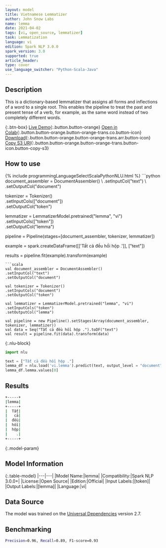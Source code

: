 ```yaml
---
layout: model
title: Vietnamese Lemmatizer
author: John Snow Labs
name: lemma
date: 2021-04-02
tags: [vi, open_source, lemmatizer]
task: Lemmatization
language: vi
edition: Spark NLP 3.0.0
spark_version: 3.0
supported: true
article_header:
type: cover
use_language_switcher: "Python-Scala-Java"
---
```


## Description

This is a dictionary-based lemmatizer that assigns all forms and inflections of a word to a single root. This enables the pipeline to treat the past and present tense of a verb, for example, as the same word instead of two completely different words.

{:.btn-box}
[Live Demo](https://demo.johnsnowlabs.com/public/TEXT_PREPROCESSING/){:.button.button-orange}
[Open in Colab](https://colab.research.google.com/github/JohnSnowLabs/spark-nlp-workshop/blob/master/tutorials/streamlit_notebooks/TEXT_PREPROCESSING.ipynb){:.button.button-orange.button-orange-trans.co.button-icon}
[Download](https://s3.amazonaws.com/auxdata.johnsnowlabs.com/public/models/lemma_vi_3.0.0_3.0_1617388850136.zip){:.button.button-orange.button-orange-trans.arr.button-icon}
[Copy S3 URI](s3://auxdata.johnsnowlabs.com/public/models/lemma_vi_3.0.0_3.0_1617388850136.zip){:.button.button-orange.button-orange-trans.button-icon.button-copy-s3}

## How to use



<div class="tabs-box" markdown="1">
{% include programmingLanguageSelectScalaPythonNLU.html %}
```python
document_assembler = DocumentAssembler() \
.setInputCol("text") \
.setOutputCol("document")

tokenizer = Tokenizer()\
.setInputCols(["document"]) \
.setOutputCol("token")

lemmatizer = LemmatizerModel.pretrained("lemma", "vi") \
.setInputCols(["token"]) \
.setOutputCol("lemma")

pipeline = Pipeline(stages=[document_assembler, tokenizer, lemmatizer])

example = spark.createDataFrame([['Tất cả đều hồi hộp .']], ["text"])

results = pipeline.fit(example).transform(example)
```
```scala
val document_assembler = DocumentAssembler()
.setInputCol("text")
.setOutputCol("document")

val tokenizer = Tokenizer()
.setInputCols("document")
.setOutputCol("token")

val lemmatizer = LemmatizerModel.pretrained("lemma", "vi")
.setInputCols("token")
.setOutputCol("lemma")

val pipeline = new Pipeline().setStages(Array(document_assembler, tokenizer, lemmatizer))
val data = Seq("Tất cả đều hồi hộp .").toDF("text")
val result = pipeline.fit(data).transform(data)

```

{:.nlu-block}
```python
import nlu

text = ["Tất cả đều hồi hộp ."]
lemma_df = nlu.load('vi.lemma').predict(text, output_level = "document")
lemma_df.lemma.values[0]
```
</div>

## Results

```bash
+-----+
|lemma|
+-----+
|  Tất|
|   cả|
|  đều|
|  hồi|
|  hộp|
|    .|
+-----+
```

{:.model-param}
## Model Information

{:.table-model}
|---|---|
|Model Name:|lemma|
|Compatibility:|Spark NLP 3.0.0+|
|License:|Open Source|
|Edition:|Official|
|Input Labels:|[token]|
|Output Labels:|[lemma]|
|Language:|vi|

## Data Source

The model was trained on the [Universal Dependencies](https://www.universaldependencies.org) version 2.7.

## Benchmarking

```bash
Precision=0.96, Recall=0.89, F1-score=0.93
```
